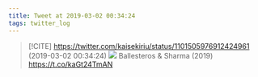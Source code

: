 ```yaml
---
title: Tweet at 2019-03-02 00:34:24
tags: twitter_log
---
```


> [!CITE] https://twitter.com/kaisekiriu/status/1101505976912424961 (2019-03-02 00:34:24)
> ![](https://twitter.com/kaisekiriu/status/1101505976912424961)
> Ballesteros &amp; Sharma (2019)
> https://t.co/kaGt24TmAN
